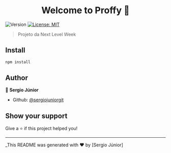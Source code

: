<h1 align="center">Welcome to Proffy 👋</h1>
<p>
  <img alt="Version" src="https://img.shields.io/badge/version-1.0.0-blue.svg?cacheSeconds=2592000" />
  <a href="#" target="_blank">
    <img alt="License: MIT" src="https://img.shields.io/badge/License-MIT-yellow.svg" />
  </a>
</p>

> Projeto da Next Level Week

## Install

```sh
npm install
```

## Author

👤 **Sergio Júnior**

* Github: [@sergiojuniorgit](https://github.com/sergiojuniorgit)

## Show your support

Give a ⭐️ if this project helped you!

***
_This README was generated with ❤️ by [Sergio Júnior]